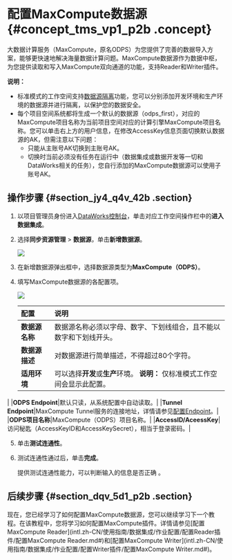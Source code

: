 # 配置MaxCompute数据源 {#concept_tms_vp1_p2b .concept}

大数据计算服务（MaxCompute，原名ODPS）为您提供了完善的数据导入方案，能够更快速地解决海量数据计算问题。MaxCompute数据源作为数据中枢，为您提供读取和写入MaxCompute双向通道的功能，支持Reader和Writer插件。

**说明：** 

-   标准模式的工作空间支持[数据源隔离](intl.zh-CN/使用指南/数据集成/数据源配置/数据源隔离.md#)功能，您可以分别添加开发环境和生产环境的数据源并进行隔离，以保护您的数据安全。
-   每个项目空间系统都将生成一个默认的数据源（odps\_first），对应的MaxCompute项目名称为当前项目空间对应的计算引擎MaxCompute项目名称。您可以单击右上方的用户信息，在修改AccessKey信息页面切换默认数据源的AK，但需注意以下问题：
    -   只能从主账号AK切换到主账号AK。
    -   切换时当前必须没有任务在运行中（数据集成或数据开发等一切和DataWorks相关的任务），您自行添加的MaxCompute数据源可以使用子账号AK。

## 操作步骤 {#section_jy4_q4v_42b .section}

1.  以项目管理员身份进入[DataWorks控制台](https://workbench.data.aliyun.com/console)，单击对应工作空间操作栏中的**进入数据集成**。
2.  选择**同步资源管理** \> **数据源**，单击**新增数据源**。

    ![](http://static-aliyun-doc.oss-cn-hangzhou.aliyuncs.com/assets/img/16213/15629272207595_zh-CN.png)

3.  在新增数据源弹出框中，选择数据源类型为**MaxCompute（ODPS）**。
4.  填写MaxCompute数据源的各配置项。

    ![](http://static-aliyun-doc.oss-cn-hangzhou.aliyuncs.com/assets/img/16204/15629272207543_zh-CN.jpg)

    |配置|说明|
    |:-|:-|
    |**数据源名称**|数据源名称必须以字母、数字、下划线组合，且不能以数字和下划线开头。|
    |**数据源描述**|对数据源进行简单描述，不得超过80个字符。|
    |**适用环境**|可以选择**开发**或**生产**环境。 **说明：** 仅标准模式工作空间会显示此配置。

 |
    |**ODPS Endpoint**|默认只读，从系统配置中自动读取。|
    |**Tunnel Endpoint**|MaxCompute Tunnel服务的连接地址，详情请参见[配置Endpoint](../../../../intl.zh-CN/准备工作/配置Endpoint.md#)。|
    |**ODPS项目名称**|MaxCompute（ODPS）项目名称。|
    |**AccessID/AceessKey**|访问秘匙（AccessKeyID和AccessKeySecret），相当于登录密码。|

5.  单击**测试连通性**。
6.  测试连通性通过后，单击**完成**。

    提供测试连通性能力，可以判断输入的信息是否正确 。


## 后续步骤 {#section_dqv_5d1_p2b .section}

现在，您已经学习了如何配置MaxCompute数据源，您可以继续学习下一个教程。在该教程中，您将学习如何配置MaxCompute插件。详情请参见[配置MaxCompute Reader](intl.zh-CN/使用指南/数据集成/作业配置/配置Reader插件/配置MaxCompute Reader.md#)和[配置MaxCompute Writer](intl.zh-CN/使用指南/数据集成/作业配置/配置Writer插件/配置MaxCompute Writer.md#)。

